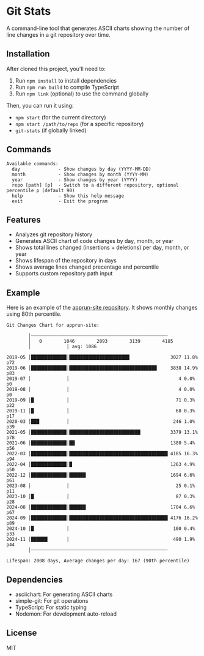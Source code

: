 # Git Stats

A command-line tool that generates ASCII charts showing the number of line changes in a git repository over time.

## Installation

After cloned this project, you'll need to:

1. Run `npm install` to install dependencies
2. Run `npm run build` to compile TypeScript
3. Run `npm link` (optional) to use the command globally

Then, you can run it using:
- `npm start` (for the current directory)
- `npm start /path/to/repo` (for a specific repository)
- `git-stats` (if globally linked)

## Commands

```
Available commands:
  day              - Show changes by day (YYYY-MM-DD)
  month            - Show changes by month (YYYY-MM)
  year             - Show changes by year (YYYY)
  repo [path] [p]  - Switch to a different repository, optional percentile p (default 90)
  help             - Show this help message
  exit             - Exit the program
```

## Features

- Analyzes git repository history
- Generates ASCII chart of code changes by day, month, or year
- Shows total lines changed (insertions + deletions) per day, month, or year  
- Shows lifespan of the repository in days
- Shows average lines changed precentage and percentile
- Supports custom repository path input


## Example

Here is an example of the [apprun-site repository](https://github.com/yysun/apprun-site). It shows monthly changes using 80th percentile.

```
Git Changes Chart for apprun-site:

        │┈┈┈┈┈┈┈┈┈┈┈┈┈┈┈┈┈┈┈┈┈┈┈┈┈┈┈┈┈┈┈┈┈┈┈┈┈┈┈┈┈┈┈┈┈┈┈┈┈┈
        │   0        1046        2093        3139        4185
        │             │ avg: 1086

2019-05 │█████████████│██████████████████████               3027 11.8% p72
2019-06 │█████████████│████████████████████████████████     3838 14.9% p83
2019-07 │             │                                        4 0.0% p0
2019-08 │             │                                        4 0.0% p0
2019-09 │█            │                                       71 0.3% p22
2019-11 │█            │                                       68 0.3% p17
2020-03 │███          │                                      246 1.0% p39
2021-05 │█████████████│██████████████████████████           3379 13.1% p78
2021-06 │█████████████│██                                   1380 5.4% p56
2022-03 │█████████████│████████████████████████████████████ 4185 16.3% p94
2022-04 │█████████████│█                                    1263 4.9% p50
2022-12 │█████████████│██████                               1694 6.6% p61
2023-08 │             │                                       25 0.1% p11
2023-10 │█            │                                       87 0.3% p28
2024-08 │█████████████│██████                               1704 6.6% p67
2024-09 │█████████████│████████████████████████████████████ 4176 16.2% p89
2024-10 │█            │                                      100 0.4% p33
2024-11 │██████       │                                      490 1.9% p44
        │┈┈┈┈┈┈┈┈┈┈┈┈┈┈┈┈┈┈┈┈┈┈┈┈┈┈┈┈┈┈┈┈┈┈┈┈┈┈┈┈┈┈┈┈┈┈┈┈┈┈

Lifespan: 2008 days, Average changes per day: 167 (90th percentile)
```

## Dependencies

- asciichart: For generating ASCII charts
- simple-git: For git operations
- TypeScript: For static typing
- Nodemon: For development auto-reload

## License

MIT
